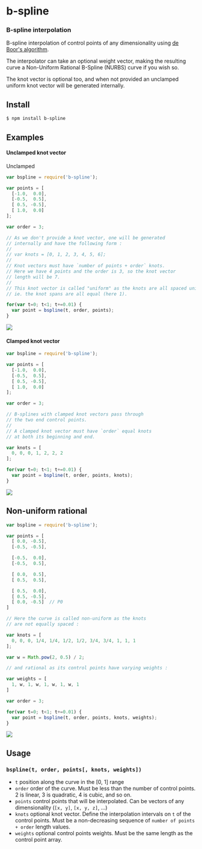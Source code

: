 b-spline
========
### B-spline interpolation

B-spline interpolation of control points of any dimensionality using [de Boor's algorithm](http://en.wikipedia.org/wiki/De_Boor%27s_algorithm).

The interpolator can take an optional weight vector, making the resulting curve a Non-Uniform Rational B-Spline (NURBS) curve if you wish so.

The knot vector is optional too, and when not provided an unclamped uniform knot vector will be generated internally.


Install
-------

```bash
$ npm install b-spline
```

Examples
--------

#### Unclamped knot vector

Unclamped

```javascript
var bspline = require('b-spline');

var points = [
  [-1.0,  0.0],
  [-0.5,  0.5],
  [ 0.5, -0.5],
  [ 1.0,  0.0]
];

var order = 3;

// As we don't provide a knot vector, one will be generated 
// internally and have the following form :
//
// var knots = [0, 1, 2, 3, 4, 5, 6];
//
// Knot vectors must have `number of points + order` knots.
// Here we have 4 points and the order is 3, so the knot vector 
// length will be 7.
//
// This knot vector is called "uniform" as the knots are all spaced uniformly,
// ie. the knot spans are all equal (here 1).

for(var t=0; t<1; t+=0.01) {
  var point = bspline(t, order, points);
}
```

<img src="http://i.imgur.com/MldaigE.png" />


#### Clamped knot vector

```javascript
var bspline = require('b-spline');

var points = [
  [-1.0,  0.0],
  [-0.5,  0.5],
  [ 0.5, -0.5],
  [ 1.0,  0.0]
];

var order = 3;

// B-splines with clamped knot vectors pass through 
// the two end control points.
//
// A clamped knot vector must have `order` equal knots 
// at both its beginning and end.

var knots = [
  0, 0, 0, 1, 2, 2, 2
];

for(var t=0; t<1; t+=0.01) {
  var point = bspline(t, order, points, knots);
}
```

<img src="http://i.imgur.com/KqWdaNK.png" />


## Non-uniform rational

```javascript
var bspline = require('b-spline');

var points = [
  [ 0.0, -0.5],
  [-0.5, -0.5],

  [-0.5,  0.0],
  [-0.5,  0.5],

  [ 0.0,  0.5],
  [ 0.5,  0.5],

  [ 0.5,  0.0],
  [ 0.5, -0.5],
  [ 0.0, -0.5]  // P0
]

// Here the curve is called non-uniform as the knots 
// are not equally spaced :

var knots = [
  0, 0, 0, 1/4, 1/4, 1/2, 1/2, 3/4, 3/4, 1, 1, 1
];

var w = Math.pow(2, 0.5) / 2;

// and rational as its control points have varying weights :

var weights = [
  1, w, 1, w, 1, w, 1, w, 1
]

var order = 3;

for(var t=0; t<1; t+=0.01) {
  var point = bspline(t, order, points, knots, weights);
}
```

<img src="http://i.imgur.com/flvmdds.png" />


Usage
-----

### `bspline(t, order, points[, knots, weights])`

* `t` position along the curve in the [0, 1] range
* `order` order of the curve. Must be less than the number of control points. 2 is linear, 3 is quadratic, 4 is cubic, and so on.
* `points` control points that will be interpolated. Can be vectors of any dimensionality (`[x, y]`, `[x, y, z]`, ...)
* `knots` optional knot vector. Define the interpolation intervals on `t` of the control points. Must be a non-decreasing sequence of `number of points + order` length values.
* `weights` optional control points weights. Must be the same length as the control point array.